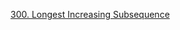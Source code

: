 [300. Longest Increasing Subsequence](https://github.com/Qirui0805/Personal-Blog/blob/master/%E7%AE%97%E6%B3%95/Leetcode/78.%20Subsets.md)
